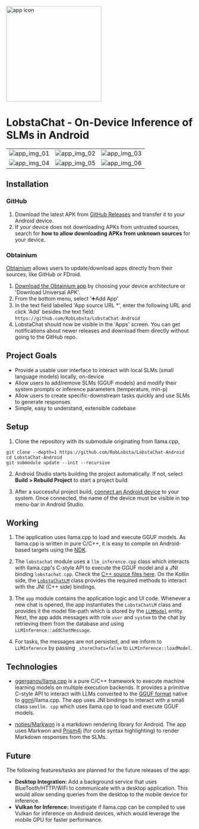 <img src="resources/app_icon/icon.png" alt="app icon" width="256"/>

# LobstaChat - On-Device Inference of SLMs in Android

<table>
<tr>
<td>
<img src="resources/app_screenshots/phone/1.png" alt="app_img_01">
</td>
<td>
<img src="resources/app_screenshots/phone/2.png" alt="app_img_02">
</td>
<td>
<img src="resources/app_screenshots/phone/3.png" alt="app_img_03">
</td>
</tr>
<tr>
<td>
<img src="resources/app_screenshots/phone/4.png" alt="app_img_04">
</td>
<td>
<img src="resources/app_screenshots/phone/5.png" alt="app_img_05">
</td>
<td>
<img src="resources/app_screenshots/phone/6.png" alt="app_img_06">
</td>
</tr>
</table>

## Installation

### GitHub

1. Download the latest APK from [GitHub Releases](https://github.com/RobLobsta/LobstaChat-Android/releases/) and transfer it to your Android device.
2. If your device does not downloading APKs from untrusted sources, search for **how to allow downloading APKs from unknown sources** for your device.

### Obtainium

[Obtainium](https://obtainium.imranr.dev/) allows users to update/download apps directly from their sources, like GitHub or FDroid. 

1. [Download the Obtainium app](https://obtainium.imranr.dev/) by choosing your device architecture or 'Download Universal APK'.
2. From the bottom menu, select '➕Add App'
3. In the text field labelled 'App source URL *', enter the following URL and click 'Add' besides the text field: `https://github.com/RobLobsta/LobstaChat-Android`
4. LobstaChat should now be visible in the 'Apps' screen. You can get notifications about newer releases and download them directly without going to the GitHub repo.

## Project Goals

- Provide a usable user interface to interact with local SLMs (small language models) locally, on-device
- Allow users to add/remove SLMs (GGUF models) and modify their system prompts or inference parameters (temperature, 
  min-p)
- Allow users to create specific-downstream tasks quickly and use SLMs to generate responses
- Simple, easy to understand, extensible codebase

## Setup

1. Clone the repository with its submodule originating from llama.cpp,

```commandline
git clone --depth=1 https://github.com/RobLobsta/LobstaChat-Android
cd LobstaChat-Android
git submodule update --init --recursive
```

2. Android Studio starts building the project automatically. If not, select **Build > Rebuild Project** to start a project build.

3. After a successful project build, [connect an Android device](https://developer.android.com/studio/run/device) to your system. Once connected, the name of the device must be visible in top menu-bar in Android Studio.

## Working

1. The application uses llama.cpp to load and execute GGUF models. As llama.cpp is written in pure C/C++, it is easy 
   to compile on Android-based targets using the [NDK](https://developer.android.com/ndk). 

2. The `lobstachat` module uses a `llm_inference.cpp` class which interacts with llama.cpp's C-style API to execute the
   GGUF model and a JNI binding `lobstachat.cpp`. Check the [C++ source files here](https://github.com/RobLobsta/LobstaChat-Android/tree/main/lobstachat/src/main/cpp). On the Kotlin side, the [`LobstaChatLM`](https://github.com/RobLobsta/LobstaChat-Android/blob/main/lobstachat/src/main/java/com/roblobsta/lobstachat/smollm/LobstaChatLM.kt) class provides
   the required methods to interact with the JNI (C++ side) bindings.

3. The `app` module contains the application logic and UI code. Whenever a new chat is opened, the app instantiates 
   the `LobstaChatLM` class and provides it the model file-path which is stored by the [`LLMModel`](https://github.com/RobLobsta/LobstaChat-Android/blob/main/app/src/main/java/com/roblobsta/lobstachat/data/DataModels.kt) entity.
   Next, the app adds messages with role `user` and `system` to the chat by retrieving them from the database and
   using `LLMInference::addChatMessage`.

4. For tasks, the messages are not persisted, and we inform to `LLMInference` by passing `_storeChats=false` to
   `LLMInference::loadModel`.

## Technologies

* [ggerganov/llama.cpp](https://github.com/ggerganov/llama.cpp) is a pure C/C++ framework to execute machine learning 
  models on multiple execution backends. It provides a primitive C-style API to interact with LLMs 
  converted to the [GGUF format](https://github.com/ggerganov/ggml/blob/master/docs/gguf.md) native to [ggml](https://github.com/ggerganov/ggml)/llama.cpp. The app uses JNI bindings to interact with a small class `smollm.
  cpp` which uses llama.cpp to load and execute GGUF models.

* [noties/Markwon](https://github.com/noties/Markwon) is a markdown rendering library for Android. The app uses 
  Markwon and [Prism4j](https://github.com/noties/Prism4j) (for code syntax highlighting) to render Markdown responses 
  from the SLMs.

## Future

The following features/tasks are planned for the future releases of the app:

- **Desktop Integration:** Add a background service that uses BlueTooth/HTTP/WiFi to communicate with a desktop application. This would allow sending queries from the desktop to the mobile device for inference.
- **Vulkan for Inference:** Investigate if llama.cpp can be compiled to use Vulkan for inference on Android devices, which would leverage the mobile GPU for faster performance.